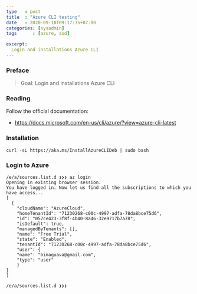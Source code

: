 ```yaml
---
type   : post
title  : "Azure CLI testing"
date   : 2020-09-18T09:17:35+07:00
categories: [sysadmin]
tags      : [azure, asd]

excerpt:
  Login and installations Azure CLI
---
```

### Preface
> Goal: Login and installations Azure CLI

### Reading
Follow the official documentation:
- https://docs.microsoft.com/en-us/cli/azure/?view=azure-cli-latest

### Installation
    curl -sL https://aka.ms/InstallAzureCLIDeb | sudo bash

### Login to Azure
    /e/a/sources.list.d ❯❯❯ az login
    Opening in existing browser session.
    You have logged in. Now let us find all the subscriptions to which you have access...
    [
      {
        "cloudName": "AzureCloud",
        "homeTenantId": "71230268-c00c-4997-adfa-78da8bce75d6",
        "id": "057ce423-3f8f-4b40-8a46-32e9717b7a78",
        "isDefault": true,
        "managedByTenants": [],
        "name": "Free Trial",
        "state": "Enabled",
        "tenantId": "71230268-c00c-4997-adfa-78da8bce75d6",
        "user": {
        "name": "bimaguava@gmail.com",
        "type": "user"
        }
    }
    ]

    /e/a/sources.list.d ❯❯❯ 
